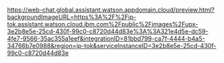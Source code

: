 https://web-chat.global.assistant.watson.appdomain.cloud/preview.html?backgroundImageURL=https%3A%2F%2Fjp-tok.assistant.watson.cloud.ibm.com%2Fpublic%2Fimages%2Fupx-3e2b8e5e-25cd-430f-99c0-c8720d44d83e%3A%3A321e4d5e-dc59-4fe7-9566-35ac355a1eef&integrationID=81bbd799-ca7f-4444-b4a5-34766b7e0988&region=jp-tok&serviceInstanceID=3e2b8e5e-25cd-430f-99c0-c8720d44d83e